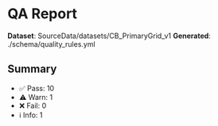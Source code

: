 # QA Report

**Dataset**: SourceData/datasets/CB_PrimaryGrid_v1
**Generated**: ./schema/quality_rules.yml

## Summary

- ✅ Pass: 10
- ⚠️ Warn: 1
- ❌ Fail: 0
- ℹ️ Info: 1
